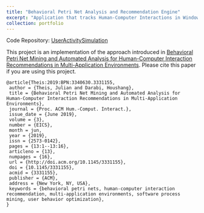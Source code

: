 ```yaml
---
title: "Behavioral Petri Net Analysis and Recommendation Engine"
excerpt: "Application that tracks Human-Computer Interactions in Windows environments and stores them as event logs"
collection: portfolio
---
```


Code Repository: [UserActivitySimulation](https://github.com/Julian-Theis/HCI-PetriNets)

This project is an implementation of the approach introduced in [Behavioral Petri Net Mining and Automated Analysis for Human-Computer Interaction Recommendations in Multi-Application Environments](https://julian-theis.github.io/publication/hci). Please cite this paper if you are using this project.

```
@article{Theis:2019:BPN:3340630.3331155,
 author = {Theis, Julian and Darabi, Houshang},
 title = {Behavioral Petri Net Mining and Automated Analysis for Human-Computer Interaction Recommendations in Multi-Application Environments},
 journal = {Proc. ACM Hum.-Comput. Interact.},
 issue_date = {June 2019},
 volume = {3},
 number = {EICS},
 month = jun,
 year = {2019},
 issn = {2573-0142},
 pages = {13:1--13:16},
 articleno = {13},
 numpages = {16},
 url = {http://doi.acm.org/10.1145/3331155},
 doi = {10.1145/3331155},
 acmid = {3331155},
 publisher = {ACM},
 address = {New York, NY, USA},
 keywords = {behavioral petri nets, human-computer interaction recommendation, multi-application environments, software process mining, user behavior optimization},
}
```
